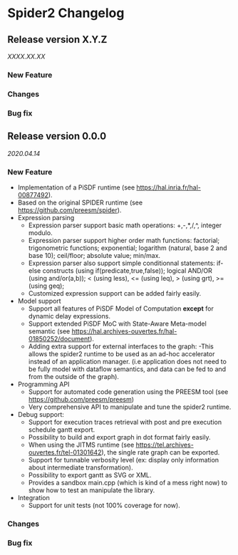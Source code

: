 Spider2 Changelog
================

## Release version X.Y.Z
*XXXX.XX.XX*

### New Feature

### Changes

### Bug fix


## Release version 0.0.0
*2020.04.14*

### New Feature
* Implementation of a PiSDF runtime (see https://hal.inria.fr/hal-00877492).
* Based on the original SPIDER runtime (see https://github.com/preesm/spider).
* Expression parsing
    * Expression parser support basic math operations: +,-,*,/,^, integer modulo.
    * Expression parser support higher order math functions: factorial; trigonometric functions; exponential; logarithm (natural, base 2 and base 10); ceil/floor; absolute value; min/max.
    * Expression parser also support simple conditionnal statements: if-else constructs (using if(predicate,true,false)); logical AND/OR (using and/or(a,b)); < (using less), <= (using leq), > (using grt), >= (using geq);
    * Customized expression support can be added fairly easily. 
* Model support
    * Support all features of PiSDF Model of Computation **except** for dynamic delay expressions.
    * Support extended PiSDF MoC with State-Aware Meta-model semantic (see https://hal.archives-ouvertes.fr/hal-01850252/document).
    * Adding extra support for external interfaces to the graph: 
        -This allows the spider2 runtime to be used as an ad-hoc accelerator instead of an application manager. (i.e application does not need to be fully model with dataflow semantics, and data can be fed to and from the outside of the graph).
* Programming API
    * Support for automated code generation using the PREESM tool (see https://github.com/preesm/preesm)
    * Very comprehensive API to manipulate and tune the spider2 runtime.
* Debug support:
    * Support for execution traces retrieval with post and pre execution schedule gantt export.
    * Possibility to build and export graph in dot format fairly easily.
    * When using the JITMS runtime (see https://tel.archives-ouvertes.fr/tel-01301642), the single rate graph can be exported.
    * Support for tunnable verbosity level (ex: display only information about intermediate transformation).
    * Possibility to export gantt as SVG or XML.
    * Provides a sandbox main.cpp (which is kind of a mess right now) to show how to test an manipulate the library.
* Integration
    * Support for unit tests (not 100% coverage for now).

### Changes

### Bug fix
